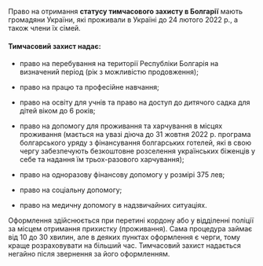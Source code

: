 
Право на отримання **статусу тимчасового захисту в Болгарії** мають громадяни України, які проживали в Україні до 24 лютого 2022 р., а також члени їх сімей.


#### Тимчасовий захист надає:

- право на перебування на території Республіки Болгарія на визначений період (рік з можливістю продовження);

- право на працю та професійне навчання;

- право на освіту для учнів та право на доступ до дитячого садка для дітей віком до 6 років;
- право на допомогу для проживання та харчування в місцях проживання (мається на увазі діюча до 31 жовтня 2022 р. програма болгарського уряду з фінансування болгарських готелей, які в свою чергу забезпечують безкоштовне розселення українських біженців у себе та надання їм трьох-разового харчування);

- право на одноразову фінансову допомогу у розмірі 375 лев;
- право на соціальну допомогу;
 - право на медичну допомогу в надзвичайних ситуаціях.


<section type="warning" title="Як отримати рєєстраційну картку про отримання статусу тимчасового захисту">
Оформлення здійснюється при перетині кордону або у відділенні поліції за місцем отримання прихистку (проживання).
Сама процедура займає від 10 до 30 хвилин, але в деяких пунктах оформлення є черги, тому краще розраховувати на більший час. 
Тимчасовий захист надається негайно після звернення за його оформленням.
</section>
